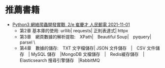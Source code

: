 
# 推薦書籍
- [Python3 網絡爬蟲開發實戰, 2/e 崔慶才  人民郵電  2021-11-01](https://www.tenlong.com.tw/products/9787115577092?list_name=srh)
  - 第2章 基本庫的使用: urllib| requests| 正則表達式| httpx
  - 第3章　網頁數據的解析提取:　XPath|　Beautiful Soup|　pyquery| parsel \
  - 第4章　數據的儲存:　TXT 文字檔儲存| JSON 文件儲存　|　CSV 文件儲存　| MySQL 儲存　|MongoDB 文檔儲存　|　Redis緩存儲存　|　Elasticsearch 搜尋引擎儲存　|RabbitMQ 
  
